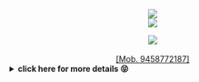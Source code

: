 <p align="center">
<img src="https://readme-typing-svg.herokuapp.com?color=%2336BCF7&center=true&vCenter=true&lines=Thanks+for+visiting" />
<br>
<img src="https://readme-typing-svg.herokuapp.com?color=%2336BDA7&center=true&vCenter=true&lines=Hello+I+am+Abhay" />
</p>

<div align="center">
<img src="https://komarev.com/ghpvc/?username=abhaykumartomer&&style=flat-square" align="center" />
</div>
<br/>
<div align="center">
  <!-- Downloads -->
  <a href="https://telegram.me/abhay_kumar_tomer">
    <!--<img src="https://img.shields.io/npm/dt/tomerabhay.github.io.svg" alt="Downloads" />-->
    [Mob. 9458772187]
  </a>
    <!--<img src="https://img.shields.io/npm/dt/abhaykumartomer.github.io.svg"      alt="Downloads" />-->
  <!--[Download PDF resume][Abhay Kumar 4.5 YOE](https://abhaykumartomer.github.io/Resume/Resume%20Abhay%20Kumar.pdf)-->
</div>

<details>
    <summary><b>click here for more details 😝</b></summary><br/>

<div align="center">
<a href="https://github.com/abhaykumartomar" target="_blank">
<img src=https://img.shields.io/badge/github-%2324292e.svg?&style=for-the-badge&logo=github&logoColor=white alt=github style="margin-bottom: 5px;" />
</a>
<a href="https://twitter.com/abhaykumartomer" target="_blank">
<img src=https://img.shields.io/badge/twitter-%2300acee.svg?&style=for-the-badge&logo=twitter&logoColor=white alt=twitter style="margin-bottom: 5px;" />
</a>
<a href="https://dev.to/abhaykumartomer" target="_blank">
<img src=https://img.shields.io/badge/dev.to-%2308090A.svg?&style=for-the-badge&logo=dev.to&logoColor=white alt=devto style="margin-bottom: 5px;" />
</a>
<a href="https://linkedin.com/in/abhaykumartomer" target="_blank">
<img src=https://img.shields.io/badge/linkedin-%231E77B5.svg?&style=for-the-badge&logo=linkedin&logoColor=white alt=linkedin style="margin-bottom: 5px;" />
</a>
<a href="https://www.facebook.com/abhaykumartomar.akt" target="_blank">
<img src=https://img.shields.io/badge/facebook-%232E87FB.svg?&style=for-the-badge&logo=facebook&logoColor=white alt=facebook style="margin-bottom: 5px;" />
</a>
<a href="https://instagram.com/abhaykumartomer" target="_blank">
<img src=https://img.shields.io/badge/instagram-%23000000.svg?&style=for-the-badge&logo=instagram&logoColor=white alt=instagram style="margin-bottom: 5px;" />
</a>
</div>


<br/>

<br/>

<div align="center">
            <a href="https://www.buymeacoffee.com/abhaykumartomer" target="_blank" style="display: inline-block;">
                <img
                    src="https://img.shields.io/badge/Donate-Buy%20Me%20A%20Coffee-orange.svg?style=flat-square"
                    align="center"
                />
            </a></div>
<br />

<!---
<div align="center">
  <!-- Downloads 
  <a href="https://www.npmjs.com/package/abhaykumartomer.github.io">
    <img src="https://img.shields.io/npm/dt/abhaykumartomer.github.io.svg"
      alt="Downloads" />
  </a>
</div>
--->

</details>

